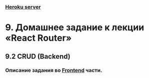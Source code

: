 ### [Heroku server](https://ra-9-2-crud.herokuapp.com/)

# 9. Домашнее задание к лекции «React Router»

## 9.2 CRUD (Backend)

### Описание задания во [Frontend](https://github.com/MKSInc/RA-hw.-9-Router.-1-Menu.-2-CRUD.-3-Authentication#9.2) части.
